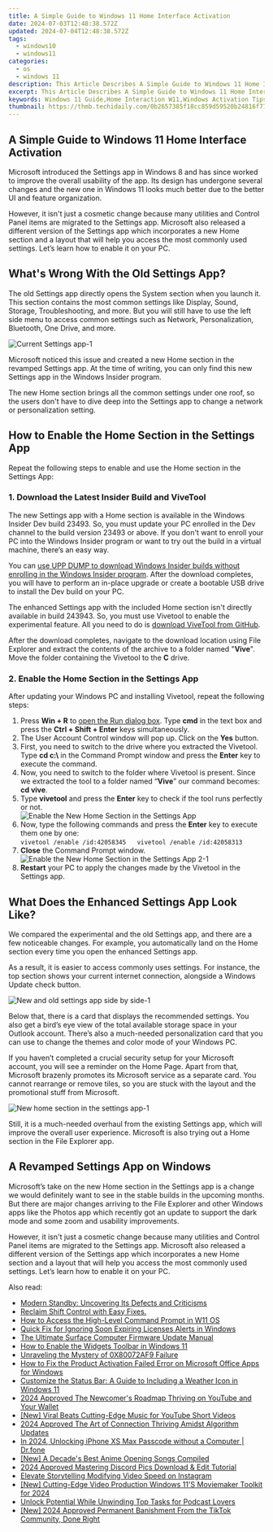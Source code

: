 ```yaml
---
title: A Simple Guide to Windows 11 Home Interface Activation
date: 2024-07-03T12:48:38.572Z
updated: 2024-07-04T12:48:38.572Z
tags:
  - windows10
  - windows11
categories:
  - os
  - windows 11
description: This Article Describes A Simple Guide to Windows 11 Home Interface Activation
excerpt: This Article Describes A Simple Guide to Windows 11 Home Interface Activation
keywords: Windows 11 Guide,Home Interaction W11,Windows Activation Tips,W11 UI Setup Help,Launching Windows 11,Enable Win11 Home,Simple W11 Start Guide
thumbnail: https://thmb.techidaily.com/0b2657385f18cc859d59520b24816f771e8e749f151532892ba053a97dc454cb.jpg
---
```


## A Simple Guide to Windows 11 Home Interface Activation

 Microsoft introduced the Settings app in Windows 8 and has since worked to improve the overall usability of the app. Its design has undergone several changes and the new one in Windows 11 looks much better due to the better UI and feature organization.

 However, it isn't just a cosmetic change because many utilities and Control Panel items are migrated to the Settings app. Microsoft also released a different version of the Settings app which incorporates a new Home section and a layout that will help you access the most commonly used settings. Let’s learn how to enable it on your PC.

## What's Wrong With the Old Settings App?

 The old Settings app directly opens the System section when you launch it. This section contains the most common settings like Display, Sound, Storage, Troubleshooting, and more. But you will still have to use the left side menu to access common settings such as Network, Personalization, Bluetooth, One Drive, and more.

![Current Settings app-1](https://static1.makeuseofimages.com/wordpress/wp-content/uploads/2023/07/current-settings-app-1.jpg)

 Microsoft noticed this issue and created a new Home section in the revamped Settings app. At the time of writing, you can only find this new Settings app in the Windows Insider program.

 The new Home section brings all the common settings under one roof, so the users don't have to dive deep into the Settings app to change a network or personalization setting.

## How to Enable the Home Section in the Settings App

 Repeat the following steps to enable and use the Home section in the Settings App:

### 1\. Download the Latest Insider Build and ViveTool

 The new Settings app with a Home section is available in the Windows Insider Dev build 23493\. So, you must update your PC enrolled in the Dev channel to the build version 23493 or above. If you don't want to enroll your PC into the Windows Insider program or want to try out the build in a virtual machine, there’s an easy way.

 You can [use UPP DUMP to download Windows Insider builds without enrolling in the Windows Insider program](https://www.makeuseof.com/windows-11-download-insider-iso-without-insider-program/). After the download completes, you will have to perform an in-place upgrade or create a bootable USB drive to install the Dev build on your PC.

 The enhanced Settings app with the included Home section isn't directly available in build 243943\. So, you must use Vivetool to enable the experimental feature. All you need to do is [download ViveTool from GitHub](https://github.com/thebookisclosed/ViVe/releases).

 After the download completes, navigate to the download location using File Explorer and extract the contents of the archive to a folder named "**Vive**". Move the folder containing the Vivetool to the **C** drive.

### 2\. Enable the Home Section in the Settings App

 After updating your Windows PC and installing Vivetool, repeat the following steps:

1. Press **Win + R** to [open the Run dialog box](https://www.makeuseof.com/windows-open-run-command-dialog-box/). Type **cmd** in the text box and press the **Ctrl + Shift + Enter** keys simultaneously.
2. The User Account Control window will pop up. Click on the **Yes** button.
3. First, you need to switch to the drive where you extracted the Vivetool. Type **cd c:\\** in the Command Prompt window and press the **Enter** key to execute the command.
4. Now, you need to switch to the folder where Vivetool is present. Since we extracted the tool to a folder named “**Vive**” our command becomes: **cd vive**.
5. Type **vivetool** and press the **Enter** key to check if the tool runs perfectly or not.  
![Enable the New Home Section in the Settings App](https://static1.makeuseofimages.com/wordpress/wp-content/uploads/2023/07/enable-the-new-home-section-in-the-settings-app.jpg)
6. Now, type the following commands and press the **Enter** key to execute them one by one:  
`vivetool /enable /id:42058345  
vivetool /enable /id:42058313`
7. **Close** the Command Prompt window.  
![Enable the New Home Section in the Settings App 2-1](https://static1.makeuseofimages.com/wordpress/wp-content/uploads/2023/07/enable-the-new-home-section-in-the-settings-app-2-1.jpg)
8. **Restart** your PC to apply the changes made by the Vivetool in the Settings app.

## What Does the Enhanced Settings App Look Like?

 We compared the experimental and the old Settings app, and there are a few noticeable changes. For example, you automatically land on the Home section every time you open the enhanced Settings app.

 As a result, it is easier to access commonly uses settings. For instance, the top section shows your current internet connection, alongside a Windows Update check button.

![New and old settings app side by side-1](https://static1.makeuseofimages.com/wordpress/wp-content/uploads/2023/07/new-and-old-settings-app-side-by-side-1.jpg)

 Below that, there is a card that displays the recommended settings. You also get a bird’s eye view of the total available storage space in your Outlook account. There’s also a much-needed personalization card that you can use to change the themes and color mode of your Windows PC.

 If you haven’t completed a crucial security setup for your Microsoft account, you will see a reminder on the Home Page. Apart from that, Microsoft brazenly promotes its Microsoft service as a separate card. You cannot rearrange or remove tiles, so you are stuck with the layout and the promotional stuff from Microsoft.

![New home section in the settings app-1](https://static1.makeuseofimages.com/wordpress/wp-content/uploads/2023/07/new-home-section-in-the-settings-app-1.jpg)

 Still, it is a much-needed overhaul from the existing Settings app, which will improve the overall user experience. Microsoft is also trying out a Home section in the File Explorer app.

## A Revamped Settings App on Windows

 Microsoft’s take on the new Home section in the Settings app is a change we would definitely want to see in the stable builds in the upcoming months. But there are major changes arriving to the File Explorer and other Windows apps like the Photos app which recently got an update to support the dark mode and some zoom and usability improvements.

 However, it isn't just a cosmetic change because many utilities and Control Panel items are migrated to the Settings app. Microsoft also released a different version of the Settings app which incorporates a new Home section and a layout that will help you access the most commonly used settings. Let’s learn how to enable it on your PC.

<span class="atpl-alsoreadstyle">Also read:</span>
<div><ul>
<li><a href="https://win11-tips.techidaily.com/modern-standby-uncovering-its-defects-and-criticisms/"><u>Modern Standby: Uncovering Its Defects and Criticisms</u></a></li>
<li><a href="https://win11-tips.techidaily.com/1719358270699-reclaim-shift-control-with-easy-fixes/"><u>Reclaim Shift Control with Easy Fixes.</u></a></li>
<li><a href="https://win11-tips.techidaily.com/how-to-access-the-high-level-command-prompt-in-w11-os/"><u>How to Access the High-Level Command Prompt in W11 OS</u></a></li>
<li><a href="https://win11-tips.techidaily.com/quick-fix-for-ignoring-soon-expiring-licenses-alerts-in-windows/"><u>Quick Fix for Ignoring Soon Expiring Licenses Alerts in Windows</u></a></li>
<li><a href="https://win11-tips.techidaily.com/the-ultimate-surface-computer-firmware-update-manual/"><u>The Ultimate Surface Computer Firmware Update Manual</u></a></li>
<li><a href="https://win11-tips.techidaily.com/how-to-enable-the-widgets-toolbar-in-windows-11/"><u>How to Enable the Widgets Toolbar in Windows 11</u></a></li>
<li><a href="https://win11-tips.techidaily.com/unraveling-the-mystery-of-0x80072af9-failure/"><u>Unraveling the Mystery of 0X80072AF9 Failure</u></a></li>
<li><a href="https://win11-tips.techidaily.com/how-to-fix-the-product-activation-failed-error-on-microsoft-office-apps-for-windows/"><u>How to Fix the Product Activation Failed Error on Microsoft Office Apps for Windows</u></a></li>
<li><a href="https://win11-tips.techidaily.com/customize-the-status-bar-a-guide-to-including-a-weather-icon-in-windows-11/"><u>Customize the Status Bar: A Guide to Including a Weather Icon in Windows 11</u></a></li>
<li><a href="https://youtube-stream.techidaily.com/2024-approved-the-newcomers-roadmap-thriving-on-youtube-and-your-wallet/"><u>2024 Approved  The Newcomer's Roadmap  Thriving on YouTube and Your Wallet</u></a></li>
<li><a href="https://facebook-video-share.techidaily.com/new-viral-beats-cutting-edge-music-for-youtube-short-videos/"><u>[New] Viral Beats  Cutting-Edge Music for YouTube Short Videos</u></a></li>
<li><a href="https://instagram-video-files.techidaily.com/2024-approved-the-art-of-connection-thriving-amidst-algorithm-updates/"><u>2024 Approved  The Art of Connection  Thriving Amidst Algorithm Updates</u></a></li>
<li><a href="https://iphone-unlock.techidaily.com/in-2024-unlocking-iphone-xs-max-passcode-without-a-computer-drfone-by-drfone-ios/"><u>In 2024, Unlocking iPhone XS Max Passcode without a Computer | Dr.fone</u></a></li>
<li><a href="https://extra-lessons.techidaily.com/new-a-decades-best-anime-opening-songs-compiled/"><u>[New] A Decade's Best  Anime Opening Songs Compiled</u></a></li>
<li><a href="https://discord-videos.techidaily.com/2024-approved-mastering-discord-pics-download-and-edit-tutorial/"><u>2024 Approved  Mastering Discord Pics  Download & Edit Tutorial</u></a></li>
<li><a href="https://extra-lessons.techidaily.com/elevate-storytelling-modifying-video-speed-on-instagram/"><u>Elevate Storytelling  Modifying Video Speed on Instagram</u></a></li>
<li><a href="https://article-tips.techidaily.com/new-cutting-edge-video-production-windows-11s-moviemaker-toolkit-for-2024/"><u>[New] Cutting-Edge Video Production  Windows 11'S Moviemaker Toolkit for 2024</u></a></li>
<li><a href="https://extra-lessons.techidaily.com/unlock-potential-while-unwinding-top-tasks-for-podcast-lovers/"><u>Unlock Potential While Unwinding  Top Tasks for Podcast Lovers</u></a></li>
<li><a href="https://tiktok-video-recordings.techidaily.com/new-2024-approved-permanent-banishment-from-the-tiktok-community-done-right/"><u>[New] 2024 Approved  Permanent Banishment From the TikTok Community, Done Right</u></a></li>
</ul></div>

<ins class="adsbygoogle"
      style="display:block"
      data-ad-client="ca-pub-7571918770474297"
      data-ad-slot="8358498916"
      data-ad-format="auto"
      data-full-width-responsive="true"></ins>
